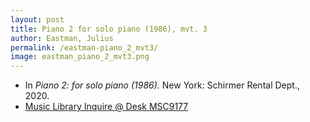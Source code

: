 ```yaml
---
layout: post
title: Piano 2 for solo piano (1986), mvt. 3
author: Eastman, Julius
permalink: /eastman-piano_2_mvt3/
image: eastman_piano_2_mvt3.png
---
```


- In *Piano 2: for solo piano (1986).* New York: Schirmer Rental Dept., 2020.
- <a href="https://tufts-primo.hosted.exlibrisgroup.com/permalink/f/bnf7qa/01TUN_ALMA21281768840003851" target="_blank"> Music Library Inquire @ Desk MSC9177</a>
